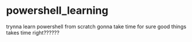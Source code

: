 # powershell_learning
trynna learn powershell from scratch gonna take time for sure 
good things takes time right??????
